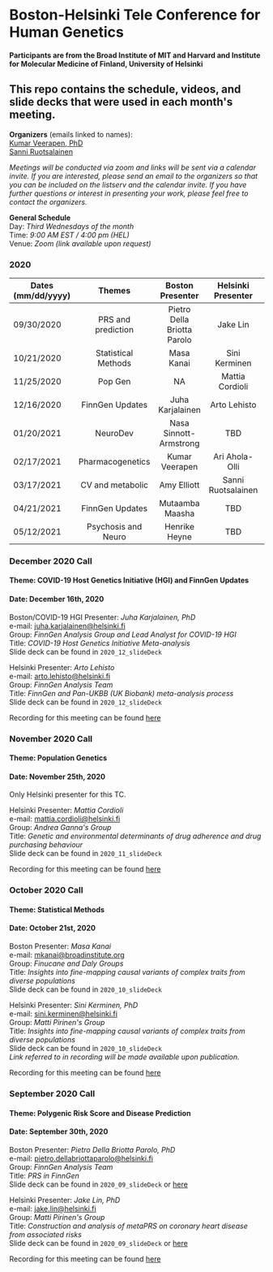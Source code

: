 # Boston-Helsinki Tele Conference for Human Genetics 
#### Participants are from the Broad Institute of MIT and Harvard and Institute for Molecular Medicine of Finland, University of Helsinki

## This repo contains the schedule, videos, and slide decks that were used in each month's meeting.

**Organizers** (emails linked to names):<br/>
[Kumar Veerapen, PhD](mailto:veerapen@broadinstitute.org)<br/>
[Sanni Ruotsalainen](mailto:sanni.ruotsalainen@helsinki.fi)<br/>


_Meetings will be conducted via zoom and links will be sent via a calendar invite. If you are interested, please send an email to the organizers so that you can be included on the listserv and the calendar invite. If you have further questions or interest in presenting your work, please feel free to contact the organizers._

**General Schedule**<br/>
Day: _Third Wednesdays of the month_<br/>
Time: _9:00 AM EST / 4:00 pm (HEL)_<br/>
Venue: _Zoom (link available upon request)_


### 2020
| Dates<br/>(mm/dd/yyyy) |  Themes    | Boston<br/>Presenter        | Helsinki<br/>Presenter  | Primer  | Recording | 
| ------------- |:-------------:      | :-----:                     | :--------------------:  |  :---:  | :-----:   |
| 09/30/2020    | PRS and prediction  | Pietro Della Briotta Parolo | Jake Lin                | Kumar | [link](https://www.dropbox.com/s/b1adrddluy32lwc/zoom_1.mp4?dl=0) |
| 10/21/2020    | Statistical Methods | Masa Kanai                  | Sini Kerminen | Sanni | [link](https://www.dropbox.com/sh/88qilkivmhi488g/AADzeKk-WSfnYv7IIsSVD5GNa?dl=0) |
| 11/25/2020    | Pop Gen             |  NA               | Mattia Cordioli | NA | [link](https://www.dropbox.com/sh/fu9jrdwuxlibwdd/AABZk1gaxUTKwClFkj5Pw7Txa?dl=0) |
| 12/16/2020    | FinnGen Updates     | Juha Karjalainen            | Arto Lehisto | Kumar | [link](https://www.dropbox.com/sh/4j0pjjczcfgy3co/AABq5yvOczTZaKww1iQUDZ2Ma?dl=0) |
| 01/20/2021    | NeuroDev            | Nasa Sinnott-Armstrong      | TBD | Sanni | TBA | 
| 02/17/2021    | Pharmacogenetics    | Kumar Veerapen              | Ari Ahola-Olli |  Kumar | TBA |
| 03/17/2021    | CV and metabolic    | Amy Elliott                 | Sanni Ruotsalainen |  Sanni | TBA |
| 04/21/2021    | FinnGen Updates     | Mutaamba Maasha             | TBD | Kumar | TBA |
| 05/12/2021    | Psychosis and Neuro | Henrike Heyne               | TBD | Kumar | TBA |


### December 2020 Call
#### Theme: COVID-19 Host Genetics Initiative (HGI) and FinnGen Updates
#### Date: December 16th, 2020

Boston/COVID-19 HGI Presenter: _Juha Karjalainen, PhD_<br/>
e-mail: [juha.karjalainen@helsinki.fi](mailto:juha.karjalainen@helsinki.fi) <br/>
Group: _FinnGen Analysis Group and Lead Analyst for COVID-19 HGI_<br/>
Title: _COVID-19 Host Genetics Initiative Meta-analysis_<br/>
Slide deck can be found in `2020_12_slideDeck`<br/>

Helsinki Presenter: _Arto Lehisto_<br/>
e-mail: [arto.lehisto@helsinki.fi](mailto:arto.lehisto@helsinki.fi) <br/>
Group: _FinnGen Analysis Team_<br/>
Title: _FinnGen and Pan-UKBB (UK Biobank) meta-analysis process_<br/>
Slide deck can be found in `2020_12_slideDeck`<br/>

Recording for this meeting can be found [here](https://www.dropbox.com/sh/4j0pjjczcfgy3co/AABq5yvOczTZaKww1iQUDZ2Ma?dl=0)


### November 2020 Call
#### Theme: Population Genetics
#### Date: November 25th, 2020

Only Helsinki presenter for this TC.


Helsinki Presenter: _Mattia Cordioli_<br/>
e-mail: [mattia.cordioli@helsinki.fi](mailto:mattia.cordioli@helsinki.fi) <br/>
Group: _Andrea Ganna's Group_<br/>
Title: _Genetic and environmental determinants of drug adherence and drug purchasing behaviour_<br/>
Slide deck can be found in `2020_11_slideDeck`<br/>

Recording for this meeting can be found [here](https://www.dropbox.com/sh/fu9jrdwuxlibwdd/AABZk1gaxUTKwClFkj5Pw7Txa?dl=0)


### October 2020 Call
#### Theme: Statistical Methods
#### Date: October 21st, 2020

Boston Presenter: _Masa Kanai_<br/>
e-mail: mkanai@broadinstitute.org <br/>
Group: _Finucane and Daly Groups_ <br/>
Title: _Insights into fine-mapping causal variants of complex traits from diverse populations_<br/>
Slide deck can be found in `2020_10_slideDeck` 

Helsinki Presenter: _Sini Kerminen, PhD_<br/>
e-mail: sini.kerminen@helsinki.fi <br/>
Group: _Matti Pirinen's Group_<br/>
Title: _Insights into fine-mapping causal variants of complex traits from diverse populations_<br/>
Slide deck can be found in `2020_10_slideDeck`<br/>
_Link referred to in recording will be made available upon publication._

Recording for this meeting can be found [here](https://www.dropbox.com/s/b1adrddluy32lwc/zoom_1.mp4?dl=0)

### September 2020 Call
#### Theme: Polygenic Risk Score and Disease Prediction
#### Date: September 30th, 2020

Boston Presenter: _Pietro Della Briotta Parolo, PhD_  
e-mail: pietro.dellabriottaparolo@helsinki.fi <br/>
Group: _FinnGen Analysis Team_ <br/>
Title: _PRS in FinnGen_<br/>
Slide deck can be found in `2020_09_slideDeck` or [here](https://www.dropbox.com/s/czgr0dh0c09p7l9/Finngen_2020_09_PRS.pptx?dl=0)

Helsinki Presenter: _Jake Lin, PhD_<br/>
e-mail: jake.lin@helsinki.fi <br/>
Group: _Matti Pirinen's Group_<br/>
Title: _Construction and analysis of metaPRS on coronary heart disease from associated risks_<br/>
Slide deck can be found in `2020_09_slideDeck` or [here](https://www.dropbox.com/s/2u2wj5jnl5zfhru/metaPRS_CHD_associated_risks_jakelin.pdf?dl=0)

Recording for this meeting can be found [here](https://www.dropbox.com/s/b1adrddluy32lwc/zoom_1.mp4?dl=0)




